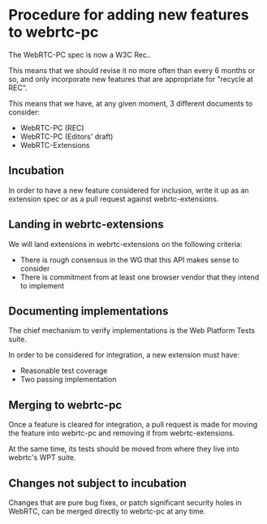 # Procedure for adding new features to webrtc-pc

The WebRTC-PC spec is now a W3C Rec..

This means that we should revise it no more often than every 6 months or so, and only
incorporate new features that are appropriate for "recycle at REC".

This means that we have, at any given moment, 3 different documents to consider:

* WebRTC-PC (REC)
* WebRTC-PC (Editors' draft)
* WebRTC-Extensions

## Incubation

In order to have a new feature considered for inclusion, write it up as an extension spec
or as a pull request against webrtc-extensions.

## Landing in webrtc-extensions

We will land extensions in webrtc-extensions on the following criteria:

* There is rough consensus in the WG that this API makes sense to consider
* There is commitment from at least one browser vendor that they intend to implement

## Documenting implementations

The chief mechanism to verify implementations is the Web Platform Tests suite.

In order to be considered for integration, a new extension must have:

* Reasonable test coverage
* Two passing implementation

## Merging to webrtc-pc

Once a feature is cleared for integration, a pull request is made for moving the feature
into webrtc-pc and removing it from webrtc-extensions.

At the same time, its tests should be moved from where they live into webrtc's WPT suite.


## Changes not subject to incubation

Changes that are pure bug fixes, or patch significant security holes in WebRTC, can be merged
directly to webrtc-pc at any time.

